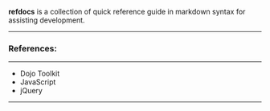 <p class="lead">
	<strong>refdocs</strong> is a collection of quick reference guide in markdown syntax for assisting development.
</p>

<hr/>
<h3>References:</h3>
<hr/>


* Dojo Toolkit
* JavaScript
* jQuery


<div class="clear"></div>
<hr/>